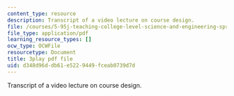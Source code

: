 ```yaml
---
content_type: resource
description: Transcript of a video lecture on course design.
file: /courses/5-95j-teaching-college-level-science-and-engineering-spring-2009/d348d96ddb61e5229449fceab0739d7d_V-eWuHXZGnw.pdf
file_type: application/pdf
learning_resource_types: []
ocw_type: OCWFile
resourcetype: Document
title: 3play pdf file
uid: d348d96d-db61-e522-9449-fceab0739d7d
---
```

Transcript of a video lecture on course design.